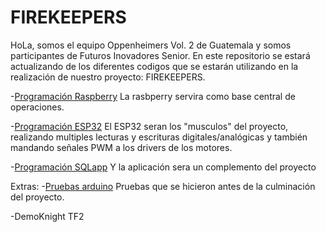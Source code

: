 # FIREKEEPERS

HoLa, somos el equipo Oppenheimers Vol. 2 de Guatemala y somos participantes de Futuros Inovadores Senior. En este repositorio se estará actualizando de los diferentes codigos que se estarán utilizando en la realización de nuestro proyecto: FIREKEEPERS.

-[Programación Raspberry](https://github.com/CharlieDGM/WRO2024-GT-VR/tree/main/Raspberry) La rasbperry servira como base central de operaciones.

-[Programación ESP32](https://github.com/CharlieDGM/WRO2024-GT-VR/tree/main/ESP32) El ESP32 seran los "musculos" del proyecto, realizando multiples lecturas y escrituras digitales/analógicas y también mandando señales PWM a los drivers de los motores.

-[Programación SQLapp](https://github.com/CharlieDGM/WRO2024-GT-VR/tree/main/AppAndroid/appMaster) Y la aplicación sera un complemento del proyecto

Extras:
-[Pruebas arduino](https://github.com/CharlieDGM/WRO2024-GT-VR/tree/main/Arduino) Pruebas que se hicieron antes de la culminación del proyecto.

-DemoKnight TF2
